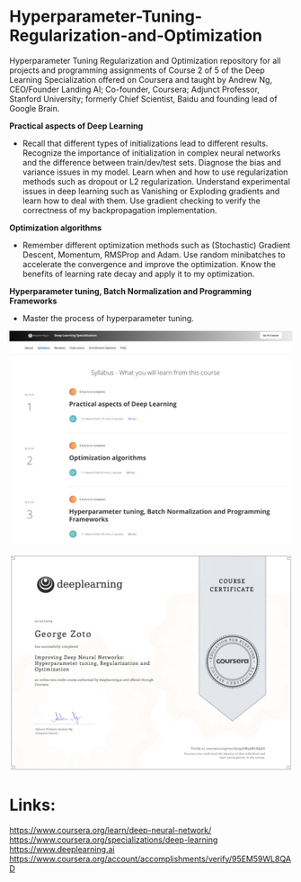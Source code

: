 # Hyperparameter-Tuning-Regularization-and-Optimization
Hyperparameter Tuning Regularization and Optimization repository for all projects and programming assignments of Course 2 of 5 of the Deep Learning Specialization offered on Coursera and taught by Andrew Ng, CEO/Founder Landing AI; Co-founder, Coursera; Adjunct Professor, Stanford University; formerly Chief Scientist, Baidu and founding lead of Google Brain.

**Practical aspects of Deep Learning**  
* Recall that different types of initializations lead to different results. Recognize the importance of initialization in complex neural networks and the difference between train/dev/test sets. Diagnose the bias and variance issues in my model. Learn when and how to use regularization methods such as dropout or L2 regularization. Understand experimental issues in deep learning such as Vanishing or Exploding gradients and learn how to deal with them. Use gradient checking to verify the correctness of my backpropagation implementation.

**Optimization algorithms**
* Remember different optimization methods such as (Stochastic) Gradient Descent, Momentum, RMSProp and Adam. Use random minibatches to accelerate the convergence and improve the optimization. Know the benefits of learning rate decay and apply it to my optimization.    

**Hyperparameter tuning, Batch Normalization and Programming Frameworks**  
* Master the process of hyperparameter tuning.  


![alt text](images/Hyperparameter-Tuning-Regularization-and-Optimization-1.png)

![alt text](images/Hyperparameter-Tuning-Regularization-and-Optimization-2.png)

# Links:  
https://www.coursera.org/learn/deep-neural-network/  
https://www.coursera.org/specializations/deep-learning  
https://www.deeplearning.ai   
https://www.coursera.org/account/accomplishments/verify/95EM59WL8QAD   
